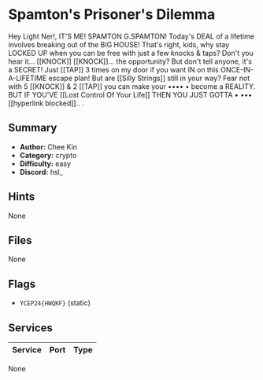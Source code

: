 # Spamton's Prisoner's Dilemma
Hey Light Ner!, IT'S ME! SPAMTON G.SPAMTON! Today's DEAL of a lifetime involves breaking out of the BIG HOUSE! That's right, kids, why stay LOCKED UP when you can be free with just a few knocks & taps? Don't you hear it... [[KNOCK]] [[KNOCK]]... the opportunity? But don't tell anyone, it's a SECRET! Just [[TAP]] 3 times on my door if you want IN on this ONCE-IN-A-LIFETIME escape plan! But are [[Silly Strings]] still in your way? Fear not with 5 [[KNOCK]] & 2 [[TAP]] you can make your •••• • become a REALITY. BUT IF YOU'VE [[Lost Control Of Your Life]] THEN YOU JUST GOTTA • ••• [[hyperlink blocked]].. .

## Summary
- **Author:** Chee Kin
- **Category:** crypto
- **Difficulty:** easy
- **Discord:** hsl_

## Hints
None

## Files
None

## Flags
- `YCEP24{HWQKF}` (static)

## Services
| Service | Port | Type |
| ------- | ---- | ---- |
None
